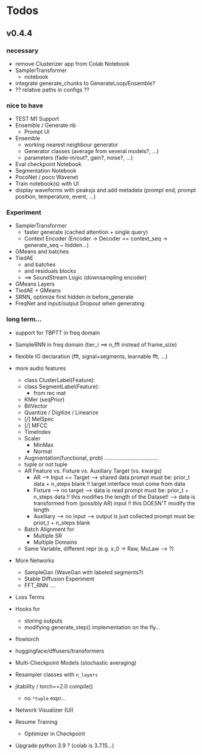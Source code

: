 # Todos

## v0.4.4

### necessary

- remove Clusterizer app from Colab Notebook
- SamplerTransformer
    - notebook
- integrate generate_chunks to GenerateLoop/Ensemble?
- ?? relative paths in configs ??

### nice to have

- TEST M1 Support
- Ensemble / Generate nb
    - Prompt UI
- Ensemble
    - working nearest neighbour generator
    - Generator classes (average from several models?, ...)
    - parameters (fade-in/out?, gain?, noise?, ...)
- Eval checkpoint Notebook
- Segmentation Notebook
- PocoNet / poco Wavenet
- Train notebook(s) with UI
- display waveforms with peaksjs and add metadata (prompt end, prompt position, temperature, event, ...)


### Experiment

- SamplerTransformer
    - faster generate (cached attention + single query)
    - Context Encoder (Encoder -> Decoder == context_seq -> generate_seq ~ hidden...)
- GMeans and batches
- TiedAE 
    - and batches
    - and residuals blocks
    - ==> SoundStream Logic (downsampling encoder)
- GMeans Layers
- TiedAE + GMeans
- SRNN, optimize first hidden in before_generate
- FreqNet and input/output Dropout when generating


### long term...

- support for TBPTT in freq domain
- SampleRNN in freq domain (tier_i ==> n_fft instead of frame_size)
- flexible IO declaration (fft, signal+segments, learnable fft, ...)
- more audio features
    - class ClusterLabel(Feature):
    - class SegmentLabel(Feature):
        - from rec mat
    - KMer (seqPrior)
    - BitVector
    - Quantize / Digitize / Linearize
    - [/] MelSpec
    - [/] MFCC
    - TimeIndex
    - Scaler
        - MinMax
        - Normal
    - Augmentation(functional, prob)
    ...................................
    - tuple or not tuple
    - AR Feature vs. Fixture vs. Auxiliary Target (vs. kwargs)
        - AR --> Input == Target --> shared data
            prompt must be: prior_t data + n_steps blank
            !! target interface must come from data
        - Fixture --> no target 
            --> data is read
            prompt must be: prior_t + n_steps data
            !! this modifies the length of the Dataset!
            --> data is transformed from (possibly AR) input
            !! this DOESN'T modify the length
        - Auxiliary --> no input --> output is just collected
            prompt must be: priot_t + n_steps blank
    - Batch Alignment for
        - Multiple SR
        - Multiple Domains
    - Same Variable, different repr (e.g. x_0 -> Raw, MuLaw --> ?)

- More Networks
    - SampleGan (WaveGan with labeled segments?)
    - Stable Diffusion Experiment
    - FFT_RNN
    ....
- Loss Terms
- Hooks for
    - storing outputs
    - modifying generate_step() implementation on the fly...
- flowtorch
- huggingface/dffusers/transformers
- Multi-Checkpoint Models (stochastic averaging)
- Resampler classes with `n_layers`
- jitability / torch==2.0 compile()
    - no `*tuple` expr...
- Network Visualizer (UI)
- Resume Training
    - Optimizer in Checkpoint
- Upgrade python 3.9 ? (colab is 3.7.15...)

 